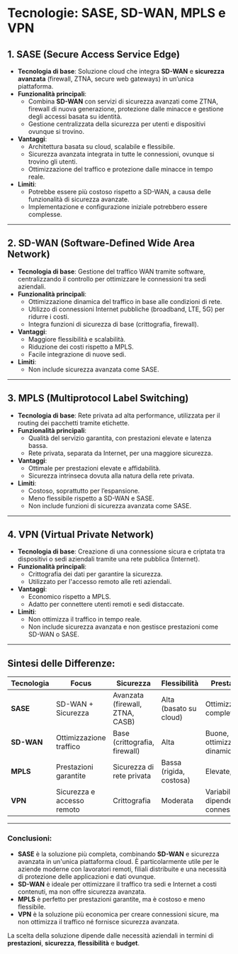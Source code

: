 # **Tecnologie: SASE, SD-WAN, MPLS e VPN**

## **1. SASE (Secure Access Service Edge)**

- **Tecnologia di base**: Soluzione cloud che integra **SD-WAN** e **sicurezza avanzata** (firewall, ZTNA, secure web gateways) in un’unica piattaforma.
- **Funzionalità principali**:
  - Combina **SD-WAN** con servizi di sicurezza avanzati come ZTNA, firewall di nuova generazione, protezione dalle minacce e gestione degli accessi basata su identità.
  - Gestione centralizzata della sicurezza per utenti e dispositivi ovunque si trovino.
- **Vantaggi**:
  - Architettura basata su cloud, scalabile e flessibile.
  - Sicurezza avanzata integrata in tutte le connessioni, ovunque si trovino gli utenti.
  - Ottimizzazione del traffico e protezione dalle minacce in tempo reale.
- **Limiti**:
  - Potrebbe essere più costoso rispetto a SD-WAN, a causa delle funzionalità di sicurezza avanzate.
  - Implementazione e configurazione iniziale potrebbero essere complesse.

---

## **2. SD-WAN (Software-Defined Wide Area Network)**

- **Tecnologia di base**: Gestione del traffico WAN tramite software, centralizzando il controllo per ottimizzare le connessioni tra sedi aziendali.
- **Funzionalità principali**:
  - Ottimizzazione dinamica del traffico in base alle condizioni di rete.
  - Utilizzo di connessioni Internet pubbliche (broadband, LTE, 5G) per ridurre i costi.
  - Integra funzioni di sicurezza di base (crittografia, firewall).
- **Vantaggi**:
  - Maggiore flessibilità e scalabilità.
  - Riduzione dei costi rispetto a MPLS.
  - Facile integrazione di nuove sedi.
- **Limiti**:
  - Non include sicurezza avanzata come SASE.

---

## **3. MPLS (Multiprotocol Label Switching)**

- **Tecnologia di base**: Rete privata ad alta performance, utilizzata per il routing dei pacchetti tramite etichette.
- **Funzionalità principali**:
  - Qualità del servizio garantita, con prestazioni elevate e latenza bassa.
  - Rete privata, separata da Internet, per una maggiore sicurezza.
- **Vantaggi**:
  - Ottimale per prestazioni elevate e affidabilità.
  - Sicurezza intrinseca dovuta alla natura della rete privata.
- **Limiti**:
  - Costoso, soprattutto per l’espansione.
  - Meno flessibile rispetto a SD-WAN e SASE.
  - Non include funzioni di sicurezza avanzata come SASE.

---

## **4. VPN (Virtual Private Network)**

- **Tecnologia di base**: Creazione di una connessione sicura e criptata tra dispositivi o sedi aziendali tramite una rete pubblica (Internet).
- **Funzionalità principali**:
  - Crittografia dei dati per garantire la sicurezza.
  - Utilizzato per l'accesso remoto alle reti aziendali.
- **Vantaggi**:
  - Economico rispetto a MPLS.
  - Adatto per connettere utenti remoti e sedi distaccate.
- **Limiti**:
  - Non ottimizza il traffico in tempo reale.
  - Non include sicurezza avanzata e non gestisce prestazioni come SD-WAN o SASE.

---

## **Sintesi delle Differenze**:

| **Tecnologia** | **Focus**                | **Sicurezza**                   | **Flessibilità**                | **Prestazioni**                 | **Costo** |
|----------------|--------------------------|---------------------------------|---------------------------------|---------------------------------|----------|
| **SASE**       | SD-WAN + Sicurezza        | Avanzata (firewall, ZTNA, CASB) | Alta (basato su cloud)          | Ottimizzazione completa         | Medio-Alto|
| **SD-WAN**     | Ottimizzazione traffico   | Base (crittografia, firewall)   | Alta                            | Buone, ottimizzazione dinamica  | Basso     |
| **MPLS**       | Prestazioni garantite     | Sicurezza di rete privata       | Bassa (rigida, costosa)         | Elevate, stabili                | Alto      |
| **VPN**        | Sicurezza e accesso remoto| Crittografia                   | Moderata                        | Variabile, dipende dalla connessione | Basso     |

---

### **Conclusioni**:

- **SASE** è la soluzione più completa, combinando **SD-WAN** e sicurezza avanzata in un'unica piattaforma cloud. È particolarmente utile per le aziende moderne con lavoratori remoti, filiali distribuite e una necessità di protezione delle applicazioni e dati ovunque.
- **SD-WAN** è ideale per ottimizzare il traffico tra sedi e Internet a costi contenuti, ma non offre sicurezza avanzata.
- **MPLS** è perfetto per prestazioni garantite, ma è costoso e meno flessibile.
- **VPN** è la soluzione più economica per creare connessioni sicure, ma non ottimizza il traffico né fornisce sicurezza avanzata.

La scelta della soluzione dipende dalle necessità aziendali in termini di **prestazioni**, **sicurezza**, **flessibilità** e **budget**.

